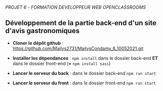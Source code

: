 *PROJET 6 - FORMATION DEVELOPPEUR WEB OPENCLASSROOMS*

Développement de la partie back-end d'un site d'avis gastronomiques
----
* **Cloner le dépôt github** : https://github.com/Mailys2731/MailysCondamy_6_10052021.git

* **Installer les dépendances** : `npm install` dans le dossier back-end  **ET**  dans le dossier front-end (**+** `npm install sass`)

* **Lancer le serveur du back** : dans le dossier back-end `npm run start`

* **Lancer le serveur du front** : dans le dossier front-end `npm run start`
